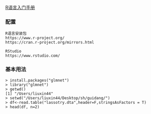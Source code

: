 [R语言入门手册](https://www.jianshu.com/p/2a1a2ca1a916)


### 配置
```
R语言安装包
https://www.r-project.org/
https://cran.r-project.org/mirrors.html

RStudio  
https://www.rstudio.com/
```


### 基本用法
```
> install.packages("glmnet")
> library("glmnet")
> getwd()
[1] "/Users/liuxin44"
> setwd("/Users/liuxin44/Desktop/sh/guidang/")
> df<-read.table("lassotry.dta",header=F,stringsAsFactors = T)
> head(df, n=2)

```
